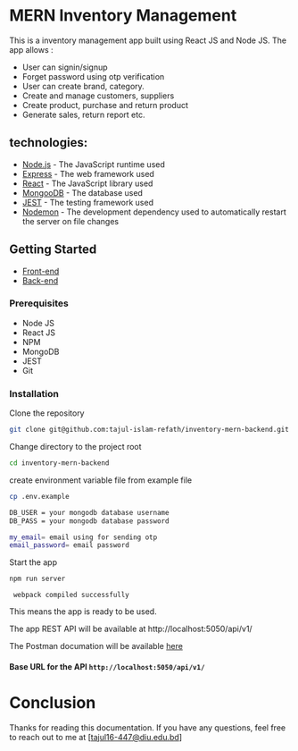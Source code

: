 # MERN Inventory Management

This is a inventory management app built using React JS and Node JS.
The app allows :

- User can signin/signup
- Forget password using otp verification
- User can create brand, category.
- Create and manage customers, suppliers
- Create product, purchase and return product
- Generate sales, return report etc.

## technologies:

- [Node.js](https://nodejs.org/en/) - The JavaScript runtime used
- [Express](https://expressjs.com/) - The web framework used
- [React](https://reactjs.org/) - The JavaScript library used
- [MongooDB](https://www.mongodb.com/) - The database used
- [JEST](https://jestjs.io/) - The testing framework used
- [Nodemon](https://nodemon.io/) - The development dependency used to automatically restart the server on file changes

## Getting Started

- [Front-end](https://github.com/tajul-islam-refath/inventory-mern-frontend)
- [Back-end](https://github.com/tajul-islam-refath/inventory-mern-backend)

### Prerequisites

- Node JS
- React JS
- NPM
- MongoDB
- JEST
- Git

### Installation

Clone the repository

```bash
git clone git@github.com:tajul-islam-refath/inventory-mern-backend.git
```

Change directory to the project root

```bash
cd inventory-mern-backend
```

create environment variable file from example file

```bash
cp .env.example

DB_USER = your mongodb database username
DB_PASS = your mongodb database password

my_email= email using for sending otp
email_password= email password

```

Start the app

```bash
npm run server
```

```
 webpack compiled successfully
```

This means the app is ready to be used.

The app REST API will be available at http://localhost:5050/api/v1/

The Postman documation will be available [here](https://documenter.getpostman.com/view/22821036/2s935hS7uk)

#### Base URL for the API `http://localhost:5050/api/v1/`

# Conclusion

Thanks for reading this documentation. If you have any questions, feel free to reach out to me at [tajul16-447@diu.edu.bd]
